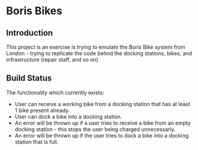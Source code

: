 # Boris Bikes

## Introduction
This project is an exercise is trying to emulate the Boris Bike system from London - trying to replicate the code behnd the docking stations, bikes, and infrastructure (repair staff, and so on)

## Build Status
The functionality which currently exists:
* User can receive a working bike from a docking station that has at least 1 bike present already.
* User can dock a bike into a docking station.
* An error will be thrown up if a user tries to receive a bike from an empty docking station - this stops the user being charged unnecessarly. 
* An error will be thrown up if the user tries to dock a bike into a docking station that is full.

